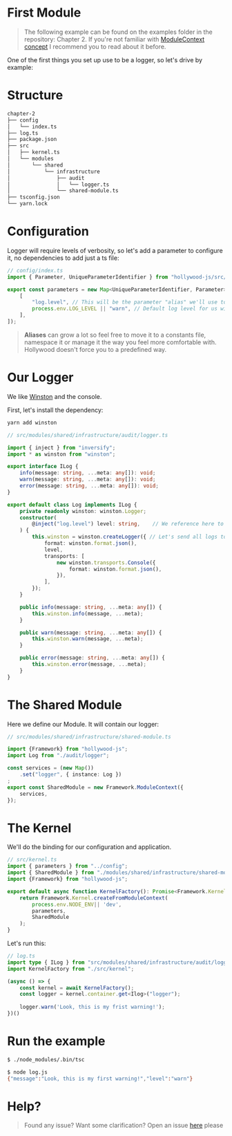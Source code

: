# First Module

> The following example can be found on the examples folder in the repository: Chapter 2. If you're not familiar with [ModuleContext concept](concepts/module-context) I recommend you to read about it before.

One of the first things you set up use to be a logger, so let's drive by example:

# Structure

```bash
chapter-2
├── config
│   └── index.ts
├── log.ts
├── package.json
├── src
│   ├── kernel.ts
│   └── modules
│       └── shared
│           └── infrastructure
│               ├── audit
│               │   └── logger.ts
│               └── shared-module.ts
├── tsconfig.json
└── yarn.lock
```

# Configuration

Logger will require levels of verbosity, so let's add a parameter to configure it, no dependencies to add just a ts file:

```typescript
// config/index.ts
import { Parameter, UniqueParameterIdentifier } from "hollywood-js/src/Framework/Container/Items/Parameter";

export const parameters = new Map<UniqueParameterIdentifier, Parameter>([
    [
        "log.level", // This will be the parameter "alias" we'll use to refer to this parameter
        process.env.LOG_LEVEL || "warn", // Default log level for us will be warn
    ],
]);
```

> **Aliases** can grow a lot so feel free to move it to a constants file, namespace it or manage it the way you feel more comfortable with. Hollywood doesn't force you to a predefined way.

# Our Logger

We like [Winston](https://www.npmjs.com/package/winston) and the console.

First, let's install the dependency:

```bash
yarn add winston
```

```typescript
// src/modules/shared/infrastructure/audit/logger.ts

import { inject } from "inversify";
import * as winston from "winston";

export interface ILog {
    info(message: string, ...meta: any[]): void;
    warn(message: string, ...meta: any[]): void;
    error(message: string, ...meta: any[]): void;
}

export default class Log implements ILog {
    private readonly winston: winston.Logger;
    constructor(
        @inject("log.level") level: string,    // We reference here to the **Alias** on the config
    ) {
        this.winston = winston.createLogger({ // Let's send all logs to console in json format
            format: winston.format.json(),
            level,
            transports: [
                new winston.transports.Console({
                    format: winston.format.json(),
                }),
            ],
        });
    }

    public info(message: string, ...meta: any[]) {
        this.winston.info(message, ...meta);
    }

    public warn(message: string, ...meta: any[]) {
        this.winston.warn(message, ...meta);
    }

    public error(message: string, ...meta: any[]) {
        this.winston.error(message, ...meta);
    }
}
```

# The Shared Module

Here we define our Module. It will contain our logger:

```typescript
// src/modules/shared/infrastructure/shared-module.ts

import {Framework} from "hollywood-js";
import Log from "./audit/logger";

const services = (new Map())
    .set("logger", { instance: Log })
;
export const SharedModule = new Framework.ModuleContext({
    services,
});
```

# The Kernel

We'll do the binding for our configuration and application.

```typescript
// src/kernel.ts
import { parameters } from "../config";
import { SharedModule } from "./modules/shared/infrastructure/shared-module";
import {Framework} from "hollywood-js";

export default async function KernelFactory(): Promise<Framework.Kernel> {
    return Framework.Kernel.createFromModuleContext(
        process.env.NODE_ENV|| 'dev',
        parameters,
        SharedModule
    );
}
```

Let's run this:

```typescript
// log.ts
import type { ILog } from "src/modules/shared/infrastructure/audit/logger";
import KernelFactory from "./src/kernel";

(async () => {
    const kernel = await KernelFactory();
    const logger = kernel.container.get<Ilog>("logger");
    
    logger.warn('Look, this is my frist warning!');
})()
```

# Run the example

```bash
$ ./node_modules/.bin/tsc
```

```bash
$ node log.js             
{"message":"Look, this is my first warning!","level":"warn"}
```

# Help?

> Found any issue? Want some clarification? Open an issue [here](https://github.com/jorge07/hollywood/issues/new/choose) please
